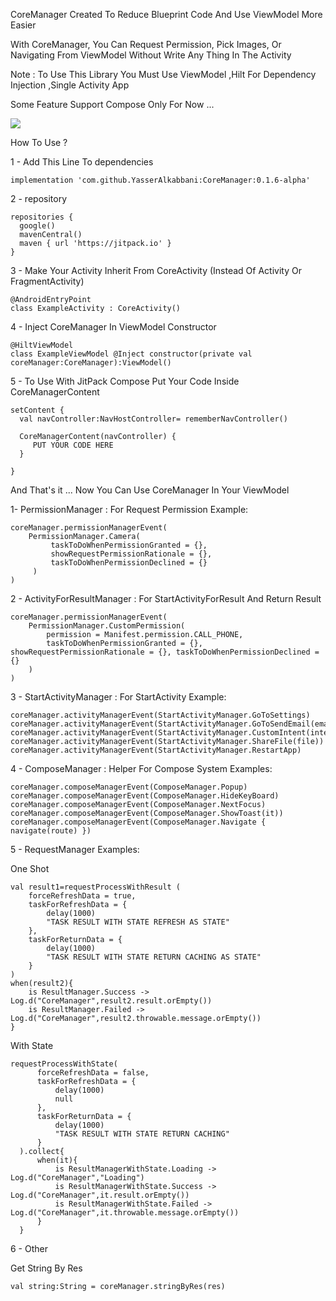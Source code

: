 
CoreManager Created To Reduce Blueprint Code And Use ViewModel More Easier


With CoreManager, You Can Request Permission, Pick Images, Or Navigating From ViewModel Without Write Any Thing In The Activity

Note : To Use This Library You Must Use ViewModel ,Hilt For Dependency Injection ,Single Activity App

Some Feature Support Compose Only For Now ...

[![](https://jitpack.io/v/YasserAlkabbani/CoreManager.svg)](https://jitpack.io/#YasserAlkabbani/CoreManager)


How To Use ?

1 - Add This Line To dependencies 
```
implementation 'com.github.YasserAlkabbani:CoreManager:0.1.6-alpha'
```

2 - repository
```
repositories {
  google()
  mavenCentral()
  maven { url 'https://jitpack.io' }
}
```
3 - Make Your Activity Inherit From CoreActivity (Instead Of Activity Or FragmentActivity)
```
@AndroidEntryPoint
class ExampleActivity : CoreActivity() 
```

4 - Inject CoreManager In ViewModel Constructor
```
@HiltViewModel
class ExampleViewModel @Inject constructor(private val coreManager:CoreManager):ViewModel()
```
5 - To Use With JitPack Compose Put Your Code Inside CoreManagerContent

```
setContent {
  val navController:NavHostController= rememberNavController()

  CoreManagerContent(navController) {
     PUT YOUR CODE HERE
  }
  
}
```

And That's it ... Now You Can Use CoreManager In Your ViewModel

1- PermissionManager : For Request Permission
Example:
 ```
coreManager.permissionManagerEvent(
     PermissionManager.Camera(
          taskToDoWhenPermissionGranted = {},
          showRequestPermissionRationale = {},
          taskToDoWhenPermissionDeclined = {}
      )
)
```

2 - ActivityForResultManager : For StartActivityForResult And Return Result
```
coreManager.permissionManagerEvent(
    PermissionManager.CustomPermission(
        permission = Manifest.permission.CALL_PHONE,
        taskToDoWhenPermissionGranted = {}, showRequestPermissionRationale = {}, taskToDoWhenPermissionDeclined = {}
    )
)
```


3 - StartActivityManager : For StartActivity
Example:
```
coreManager.activityManagerEvent(StartActivityManager.GoToSettings)
coreManager.activityManagerEvent(StartActivityManager.GoToSendEmail(emailAddress))
coreManager.activityManagerEvent(StartActivityManager.CustomIntent(intent)
coreManager.activityManagerEvent(StartActivityManager.ShareFile(file))
coreManager.activityManagerEvent(StartActivityManager.RestartApp)
```

4 - ComposeManager : Helper For Compose System
Examples:
```
coreManager.composeManagerEvent(ComposeManager.Popup)
coreManager.composeManagerEvent(ComposeManager.HideKeyBoard)
coreManager.composeManagerEvent(ComposeManager.NextFocus)
coreManager.composeManagerEvent(ComposeManager.ShowToast(it))
coreManager.composeManagerEvent(ComposeManager.Navigate { navigate(route) })
```

5 - RequestManager
Examples:

One Shot
```
val result1=requestProcessWithResult (
    forceRefreshData = true,
    taskForRefreshData = {
        delay(1000)
        "TASK RESULT WITH STATE REFRESH AS STATE"
    },
    taskForReturnData = {
        delay(1000)
        "TASK RESULT WITH STATE RETURN CACHING AS STATE"
    }
)
when(result2){
    is ResultManager.Success -> Log.d("CoreManager",result2.result.orEmpty())
    is ResultManager.Failed -> Log.d("CoreManager",result2.throwable.message.orEmpty())
}
```
With State
```
requestProcessWithState(
      forceRefreshData = false,
      taskForRefreshData = {
          delay(1000)
          null
      },
      taskForReturnData = {
          delay(1000)
          "TASK RESULT WITH STATE RETURN CACHING"
      }
  ).collect{
      when(it){
          is ResultManagerWithState.Loading -> Log.d("CoreManager","Loading")
          is ResultManagerWithState.Success -> Log.d("CoreManager",it.result.orEmpty())
          is ResultManagerWithState.Failed -> Log.d("CoreManager",it.throwable.message.orEmpty())
      }
  }
```

6 - Other

Get String By Res
```
val string:String = coreManager.stringByRes(res)
```
